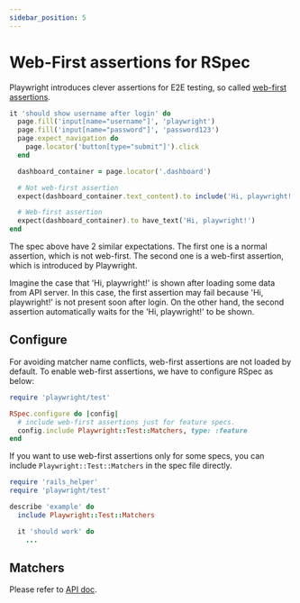 ```yaml
---
sidebar_position: 5
---
```


# Web-First assertions for RSpec

Playwright introduces clever assertions for E2E testing, so called [web-first assertions](https://playwright.dev/docs/test-assertions).

```ruby
it 'should show username after login' do
  page.fill('input[name="username"]', 'playwright')
  page.fill('input[name="password"]', 'password123')
  page.expect_navigation do
    page.locator('button[type="submit"]').click
  end

  dashboard_container = page.locator('.dashboard')

  # Not web-first assertion
  expect(dashboard_container.text_content).to include('Hi, playwright!')

  # Web-first assertion
  expect(dashboard_container).to have_text('Hi, playwright!')
end
```

The spec above have 2 similar expectations. The first one is a normal assertion, which is not web-first. The second one is a web-first assertion, which is introduced by Playwright.

Imagine the case that 'Hi, playwright!' is shown after loading some data from API server. In this case, the first assertion may fail because 'Hi, playwright!' is not present soon after login. On the other hand, the second assertion automatically waits for the 'Hi, playwright!' to be shown.

## Configure

For avoiding matcher name conflicts, web-first assertions are not loaded by default. To enable web-first assertions, we have to configure RSpec as below:

```ruby title=spec/support/web_first_assertion.rb
require 'playwright/test'

RSpec.configure do |config|
  # include web-first assertions just for feature specs.
  config.include Playwright::Test::Matchers, type: :feature
end
```

If you want to use web-first assertions only for some specs, you can include `Playwright::Test::Matchers` in the spec file directly.

```ruby title=spec/system/example_spec.rb
require 'rails_helper'
require 'playwright/test'

describe 'example' do
  include Playwright::Test::Matchers

  it 'should work' do
    ...
```

## Matchers

Please refer to [API doc](/docs/api/locator_assertions).
